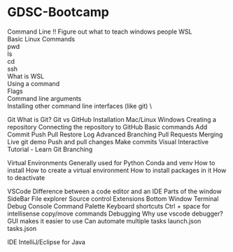 # GDSC-Bootcamp

Command Line
!! Figure out what to teach windows people
WSL \
Basic Linux Commands \
pwd \
ls \
cd \
ssh \
What is WSL \
Using a command \
Flags \
Command line arguments \
Installing other command line interfaces (like git) \

Git 
What is Git?
Git vs GitHub
Installation
Mac/Linux
Windows
Creating a repository
Connecting the repository to GitHub
Basic commands
Add
Commit
Push
Pull
Restore
Log
Advanced
Branching
Pull Requests
Merging
Live git demo
Push and pull changes
Make commits
Visual Interactive Tutorial - Learn Git Branching




Virtual Environments 
Generally used for Python
Conda and venv
How to install
How to create a virtual environment
How to install packages in it
How to deactivate


VSCode
Difference between a code editor and an IDE
Parts of the window
SideBar
File explorer
Source control
Extensions
Bottom Window
Terminal
Debug Console
Command Palette
Keyboard shortcuts
Ctrl + space for intellisense
copy/move commands
Debugging
Why use vscode debugger?
GUI makes it easier to use
Can automate multiple tasks
launch.json
tasks.json

IDE
IntelliJ/Eclipse for Java

